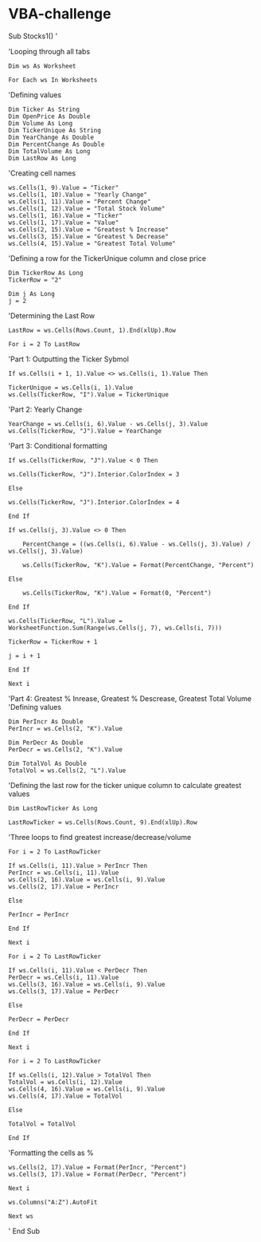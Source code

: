 # VBA-challenge

Sub Stocks1()
'

'Looping through all tabs
    
    Dim ws As Worksheet
    
    For Each ws In Worksheets

'Defining values

    Dim Ticker As String
    Dim OpenPrice As Double
    Dim Volume As Long
    Dim TickerUnique As String
    Dim YearChange As Double
    Dim PercentChange As Double
    Dim TotalVolume As Long
    Dim LastRow As Long 

'Creating cell names

    ws.Cells(1, 9).Value = "Ticker"
    ws.Cells(1, 10).Value = "Yearly Change"
    ws.Cells(1, 11).Value = "Percent Change"
    ws.Cells(1, 12).Value = "Total Stock Volume"
    ws.Cells(1, 16).Value = "Ticker"
    ws.Cells(1, 17).Value = "Value"
    ws.Cells(2, 15).Value = "Greatest % Increase"
    ws.Cells(3, 15).Value = "Greatest % Decrease"
    ws.Cells(4, 15).Value = "Greatest Total Volume"


'Defining a row for the TickerUnique column and close price

    Dim TickerRow As Long
    TickerRow = "2"

    Dim j As Long
    j = 2
    
'Determining the Last Row

    LastRow = ws.Cells(Rows.Count, 1).End(xlUp).Row

    For i = 2 To LastRow

'Part 1: Outputting the Ticker Sybmol

    If ws.Cells(i + 1, 1).Value <> ws.Cells(i, 1).Value Then

    TickerUnique = ws.Cells(i, 1).Value
    ws.Cells(TickerRow, "I").Value = TickerUnique
    
'Part 2: Yearly Change

    YearChange = ws.Cells(i, 6).Value - ws.Cells(j, 3).Value
    ws.Cells(TickerRow, "J").Value = YearChange
    
'Part 3: Conditional formatting
   

    If ws.Cells(TickerRow, "J").Value < 0 Then
    
    ws.Cells(TickerRow, "J").Interior.ColorIndex = 3
                
    Else
    
    ws.Cells(TickerRow, "J").Interior.ColorIndex = 4
    
    End If
    
    If ws.Cells(j, 3).Value <> 0 Then
    
        PercentChange = ((ws.Cells(i, 6).Value - ws.Cells(j, 3).Value) / ws.Cells(j, 3).Value)
        
        ws.Cells(TickerRow, "K").Value = Format(PercentChange, "Percent")
                    
    Else
                    
        ws.Cells(TickerRow, "K").Value = Format(0, "Percent")
                    
    End If
    
    ws.Cells(TickerRow, "L").Value = WorksheetFunction.Sum(Range(ws.Cells(j, 7), ws.Cells(i, 7)))

    TickerRow = TickerRow + 1
    
    j = i + 1

    End If
    
    Next i

'Part 4: Greatest % Inrease, Greatest % Descrease, Greatest Total Volume
'Defining values

    Dim PerIncr As Double
    PerIncr = ws.Cells(2, "K").Value

    Dim PerDecr As Double
    PerDecr = ws.Cells(2, "K").Value

    Dim TotalVol As Double
    TotalVol = ws.Cells(2, "L").Value

'Defining the last row for the ticker unique column to calculate greatest values

    Dim LastRowTicker As Long

    LastRowTicker = ws.Cells(Rows.Count, 9).End(xlUp).Row

'Three loops to find greatest increase/decrease/volume

    For i = 2 To LastRowTicker

    If ws.Cells(i, 11).Value > PerIncr Then
    PerIncr = ws.Cells(i, 11).Value
    ws.Cells(2, 16).Value = ws.Cells(i, 9).Value
    ws.Cells(2, 17).Value = PerIncr
                
    Else
                
    PerIncr = PerIncr

    End If

    Next i

    For i = 2 To LastRowTicker

    If ws.Cells(i, 11).Value < PerDecr Then
    PerDecr = ws.Cells(i, 11).Value
    ws.Cells(3, 16).Value = ws.Cells(i, 9).Value
    ws.Cells(3, 17).Value = PerDecr
                
    Else
                
    PerDecr = PerDecr

    End If

    Next i

    For i = 2 To LastRowTicker

    If ws.Cells(i, 12).Value > TotalVol Then
    TotalVol = ws.Cells(i, 12).Value
    ws.Cells(4, 16).Value = ws.Cells(i, 9).Value
    ws.Cells(4, 17).Value = TotalVol
                
    Else
                
    TotalVol = TotalVol

    End If

'Formatting the cells as %

    ws.Cells(2, 17).Value = Format(PerIncr, "Percent")
    ws.Cells(3, 17).Value = Format(PerDecr, "Percent")

    Next i

    ws.Columns("A:Z").AutoFit

    Next ws

'
End Sub
